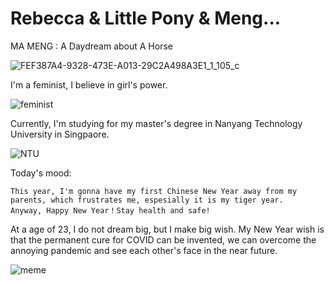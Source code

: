 # Rebecca & Little Pony & Meng...

MA MENG : A Daydream about A Horse

![FEF387A4-9328-473E-A013-29C2A498A3E1_1_105_c](https://user-images.githubusercontent.com/97417416/151339972-60a1761b-2882-4b81-b0bc-50193d2e5ec8.jpeg)

I'm a feminist, I believe in girl's power.

![feminist](https://user-images.githubusercontent.com/97417416/151649915-7e98a631-ac77-40e6-9f68-4c1a318e7c07.JPG)

Currently, I'm studying for my master's degree in Nanyang Technology University in Singpaore.

![NTU](https://user-images.githubusercontent.com/97417416/151649943-5aa3b204-9b8f-4b2c-afc5-901dd3a98021.jpeg)

Today's mood: 
    
    This year, I'm gonna have my first Chinese New Year away from my parents, which frustrates me, espesially it is my tiger year.
    Anyway, Happy New Year！Stay health and safe!
    

At a age of 23, I do not dream big, but I make big wish.
My New Year wish is that the permanent cure for COVID can be invented, we can overcome the annoying pandemic and see each other's face in the near future.

![meme](https://user-images.githubusercontent.com/97417416/151649952-dd6d0e40-3524-4d77-9df0-15e2a2dd85fb.JPG)


